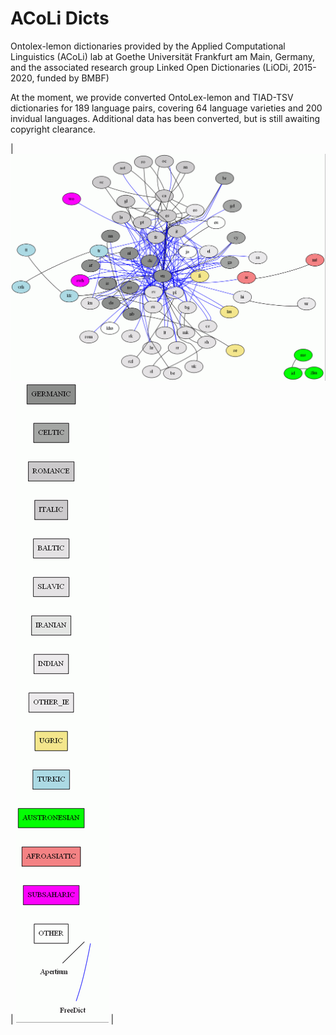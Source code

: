 # ACoLi Dicts
Ontolex-lemon dictionaries provided by the Applied Computational Linguistics (ACoLi) lab at Goethe Universität Frankfurt am Main, Germany, and the associated research group Linked Open Dictionaries (LiODi, 2015-2020, funded by BMBF)

At the moment, we provide converted OntoLex-lemon and TIAD-TSV dictionaries for 189 language pairs, covering 64 language varieties and 200 invidual languages.
Additional data has been converted, but is still awaiting copyright clearance.

| ![dictionary graph](https://raw.githubusercontent.com/acoli-repo/acoli-dicts/master/stable/dicts.gif "Dictionary graph") | ![legend](https://raw.githubusercontent.com/acoli-repo/acoli-dicts/master/stable/legend.gif "") |

